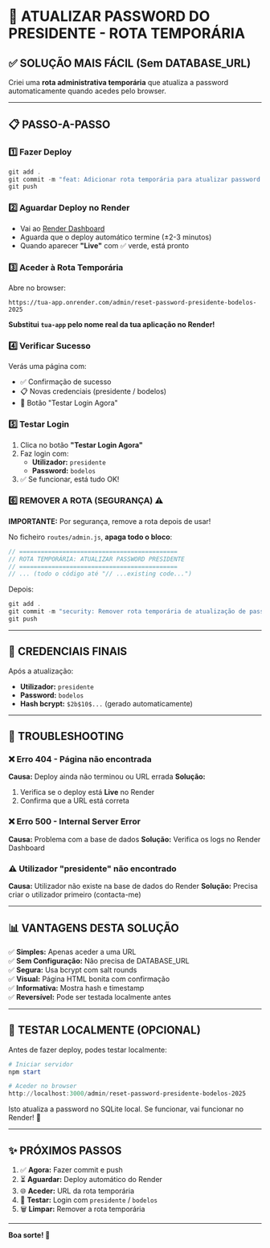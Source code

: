 # 🔐 ATUALIZAR PASSWORD DO PRESIDENTE - ROTA TEMPORÁRIA

## ✅ SOLUÇÃO MAIS FÁCIL (Sem DATABASE_URL)

Criei uma **rota administrativa temporária** que atualiza a password automaticamente quando acedes pelo browser.

---

## 📋 PASSO-A-PASSO

### **1️⃣ Fazer Deploy**
```powershell
git add .
git commit -m "feat: Adicionar rota temporária para atualizar password presidente"
git push
```

### **2️⃣ Aguardar Deploy no Render**
- Vai ao [Render Dashboard](https://dashboard.render.com/)
- Aguarda que o deploy automático termine (±2-3 minutos)
- Quando aparecer **"Live"** com ✅ verde, está pronto

### **3️⃣ Aceder à Rota Temporária**
Abre no browser:
```
https://tua-app.onrender.com/admin/reset-password-presidente-bodelos-2025
```

**Substitui `tua-app` pelo nome real da tua aplicação no Render!**

### **4️⃣ Verificar Sucesso**
Verás uma página com:
- ✅ Confirmação de sucesso
- 📋 Novas credenciais (presidente / bodelos)
- 🔐 Botão "Testar Login Agora"

### **5️⃣ Testar Login**
1. Clica no botão **"Testar Login Agora"**
2. Faz login com:
   - **Utilizador:** `presidente`
   - **Password:** `bodelos`
3. ✅ Se funcionar, está tudo OK!

### **6️⃣ REMOVER A ROTA (SEGURANÇA)** ⚠️
**IMPORTANTE:** Por segurança, remove a rota depois de usar!

No ficheiro `routes/admin.js`, **apaga todo o bloco**:
```javascript
// ============================================
// ROTA TEMPORÁRIA: ATUALIZAR PASSWORD PRESIDENTE
// ============================================
// ... (todo o código até "// ...existing code...")
```

Depois:
```powershell
git add .
git commit -m "security: Remover rota temporária de atualização de password"
git push
```

---

## 🎯 CREDENCIAIS FINAIS

Após a atualização:
- **Utilizador:** `presidente`
- **Password:** `bodelos`
- **Hash bcrypt:** `$2b$10$...` (gerado automaticamente)

---

## 🐛 TROUBLESHOOTING

### ❌ Erro 404 - Página não encontrada
**Causa:** Deploy ainda não terminou ou URL errada
**Solução:** 
1. Verifica se o deploy está **Live** no Render
2. Confirma que a URL está correta

### ❌ Erro 500 - Internal Server Error
**Causa:** Problema com a base de dados
**Solução:** Verifica os logs no Render Dashboard

### ⚠️ Utilizador "presidente" não encontrado
**Causa:** Utilizador não existe na base de dados do Render
**Solução:** Precisa criar o utilizador primeiro (contacta-me)

---

## 📊 VANTAGENS DESTA SOLUÇÃO

✅ **Simples:** Apenas aceder a uma URL  
✅ **Sem Configuração:** Não precisa de DATABASE_URL  
✅ **Segura:** Usa bcrypt com salt rounds  
✅ **Visual:** Página HTML bonita com confirmação  
✅ **Informativa:** Mostra hash e timestamp  
✅ **Reversível:** Pode ser testada localmente antes  

---

## 🧪 TESTAR LOCALMENTE (OPCIONAL)

Antes de fazer deploy, podes testar localmente:

```powershell
# Iniciar servidor
npm start

# Aceder no browser
http://localhost:3000/admin/reset-password-presidente-bodelos-2025
```

Isto atualiza a password no SQLite local. Se funcionar, vai funcionar no Render! 🚀

---

## ✨ PRÓXIMOS PASSOS

1. ✅ **Agora:** Fazer commit e push
2. ⏳ **Aguardar:** Deploy automático do Render
3. 🌐 **Aceder:** URL da rota temporária
4. 🔐 **Testar:** Login com `presidente` / `bodelos`
5. 🗑️ **Limpar:** Remover a rota temporária

---

**Boa sorte! 🎉**
